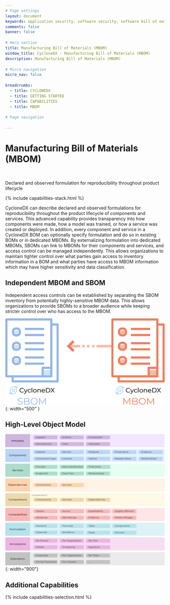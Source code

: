 ```yaml
---
# Page settings
layout: document
keywords: application security, software security, software bill of material, SBOM, BOM, open source, supply chain, specification, spdx, license, package url, purl, cpe
comments: false
banner: false

# Hero section
title: Manufacturing Bill of Materials (MBOM)
window_title: CycloneDX - Manufacturing Bill of Materials (MBOM)
description: Manufacturing Bill of Materials (MBOM)

# Micro navigation
micro_nav: false

breadcrumbs:
  - title: CYCLONEDX
  - title: GETTING STARTED
  - title: CAPABILITIES
  - title: MBOM

# Page navigation
    
---
```


# Manufacturing Bill of Materials (MBOM)

&nbsp;<!-- without this hack, the dropdown menu has issues due to h1 and h2 happening right after each other -->

<div id="capabilities-section">
<p class="large-quote">Declared and observed formulation for reproducibility throughout product lifecycle</p>
{% include capabilities-stack.html %}
</div>

CycloneDX can describe declared and observed formulations for reproducibility throughout the product lifecycle of components
and services. This advanced capability provides transparency into how components were made, how a model was trained, or
how a service was created or deployed. In addition, every component and service in a CycloneDX BOM can optionally specify
formulation and do so in existing BOMs or in dedicated MBOMs. By externalizing formulation into dedicated MBOMs, SBOMs
can link to MBOMs for their components and services, and access control can be managed independently. This allows
organizations to maintain tighter control over what parties gain access to inventory information in a BOM and what parties
have access to MBOM information which may have higher sensitivity and data classification.

## Independent MBOM and SBOM
Independent access controls can be established by separating the SBOM inventory from potentially highly-sensitive MBOM 
data. This allows organizations to provide SBOMs to a broader audience while keeping stricter control over who has access
to the MBOM.

![Independent SBOM and MBOM Document](../../theme/assets/images/mbom-sbom.svg){: width="500" }

## High-Level Object Model
![CycloneDX Object Model Swimlane](../../theme/assets/images/CycloneDX-Object-Model-Swimlane.svg){: width="900"}


## Additional Capabilities
{% include capabilities-selection.html %}
